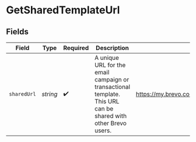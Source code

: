 # GetSharedTemplateUrl


## Fields

| Field                                                                                                         | Type                                                                                                          | Required                                                                                                      | Description                                                                                                   | Example                                                                                                       |
| ------------------------------------------------------------------------------------------------------------- | ------------------------------------------------------------------------------------------------------------- | ------------------------------------------------------------------------------------------------------------- | ------------------------------------------------------------------------------------------------------------- | ------------------------------------------------------------------------------------------------------------- |
| `sharedUrl`                                                                                                   | *string*                                                                                                      | :heavy_check_mark:                                                                                            | A unique URL for the email campaign or transactional template. This URL can be shared with other Brevo users. | https://my.brevo.com/pt2YU7R5W_guXlowgumy_VX4pFsKu._zd0Gjj96x1_GMmzc1Qps5ZIpj6nx-                             |